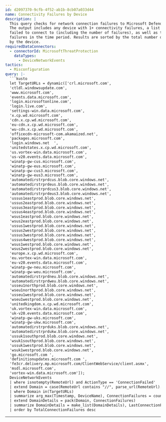 ```yaml
---
id: d2097370-9cfb-4f52-ab1b-8cb07a033d44
name: Connectivity Failures by Device
description: |
  This query checks for network connection failures to Microsoft Defender for Endpoint URLs.
  The output includes any device with 1+ connectivity failures, a list of the domains they
  failed to connect to (including the number of failures), as well as the overall number of
  failures in the time period. Results are sorted by the total number of connection failures
  by the device.
requiredDataConnectors:
  - connectorId: MicrosoftThreatProtection
    dataTypes:
      - DeviceNetworkEvents
tactics:
  - Misconfiguration
query: |-
  ```kusto
  let TargetURLs = dynamic(['crl.microsoft.com',
  'ctldl.windowsupdate.com',
  'www.microsoft.com',
  'events.data.microsoft.com',
  'login.microsoftonline.com',
  'login.live.com',
  'settings-win.data.microsoft.com',
  'x.cp.wd.microsoft.com',
  'cdn.x.cp.wd.microsoft.com',
  'eu-cdn.x.cp.wd.microsoft.com',
  'wu-cdn.x.cp.wd.microsoft.com',
  'officecdn-microsoft-com.akamaized.net',
  'packages.microsoft.com',
  'login.windows.net  ',
  'unitedstates.x.cp.wd.microsoft.com',
  'us.vortex-win.data.microsoft.com',
  'us-v20.events.data.microsoft.com',
  'winatp-gw-cus.microsoft.com',
  'winatp-gw-eus.microsoft.com',
  'winatp-gw-cus3.microsoft.com',
  'winatp-gw-eus3.microsoft.com',
  'automatedirstrprdcus.blob.core.windows.net',
  'automatedirstrprdeus.blob.core.windows.net',
  'automatedirstrprdcus3.blob.core.windows.net',
  'automatedirstrprdeus3.blob.core.windows.net',
  'ussus1eastprod.blob.core.windows.net',
  'ussus2eastprod.blob.core.windows.net',
  'ussus3eastprod.blob.core.windows.net',
  'ussus4eastprod.blob.core.windows.net',
  'wsus1eastprod.blob.core.windows.net',
  'wsus2eastprod.blob.core.windows.net',
  'ussus1westprod.blob.core.windows.net',
  'ussus2westprod.blob.core.windows.net',
  'ussus3westprod.blob.core.windows.net',
  'ussus4westprod.blob.core.windows.net',
  'wsus1westprod.blob.core.windows.net',
  'wsus2westprod.blob.core.windows.net',
  'europe.x.cp.wd.microsoft.com',
  'eu.vortex-win.data.microsoft.com',
  'eu-v20.events.data.microsoft.com',
  'winatp-gw-neu.microsoft.com',
  'winatp-gw-weu.microsoft.com',
  'automatedirstrprdneu.blob.core.windows.net',
  'automatedirstrprdweu.blob.core.windows.net',
  'usseu1northprod.blob.core.windows.net',
  'wseu1northprod.blob.core.windows.net',
  'usseu1westprod.blob.core.windows.net',
  'wseu1westprod.blob.core.windows.net',
  'unitedkingdom.x.cp.wd.microsoft.com',
  'uk.vortex-win.data.microsoft.com',
  'uk-v20.events.data.microsoft.com',
  'winatp-gw-uks.microsoft.com',
  'winatp-gw-ukw.microsoft.com',
  'automatedirstrprduks.blob.core.windows.net',
  'automatedirstrprdukw.blob.core.windows.net',
  'ussuk1southprod.blob.core.windows.net',
  'wsuk1southprod.blob.core.windows.net',
  'ussuk1westprod.blob.core.windows.net',
  'wsuk1westprod.blob.core.windows.net',
  'go.microsoft.com ',
  'definitionupdates.microsoft.com ',
  'fe3cr.delivery.mp.microsoft.com/ClientWebService/client.asmx',
  'msdl.microsoft.com',
  'vortex-win.data.microsoft.com']);
  DeviceNetworkEvents
  | where isnotempty(RemoteUrl) and ActionType == 'ConnectionFailed'
  | extend Domain = case(RemoteUrl contains "//", parse_url(RemoteUrl).Host, RemoteUrl)
  | where Domain in(TargetURLs)
  | summarize arg_max(Timestamp, DeviceName), ConnectionFailures = count() by DeviceId, Domain
  | extend DomainDetails = pack(Domain, ConnectionFailures)
  | summarize DomainDetails = make_list(DomainDetails), LastConnectionFailure = any(Timestamp), DeviceName = any(DeviceName), TotalConnectionFailures = sum(ConnectionFailures) by DeviceId
  | order by TotalConnectionFailures desc
  ```
---
```


